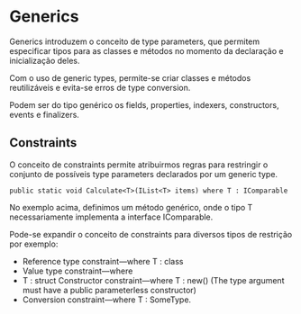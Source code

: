 # Generics
Generics introduzem o conceito de type parameters, que permitem especificar tipos para as classes e métodos no momento da declaração e inicialização deles.

Com o uso de generic types, permite-se criar classes e métodos reutilizáveis e evita-se erros de type conversion.

Podem ser do tipo genérico os fields, properties, indexers, constructors, events e finalizers.

## Constraints
O conceito de constraints permite atribuirmos regras para restringir o conjunto de possíveis type parameters declarados por um generic type.

    public static void Calculate<T>(IList<T> items) where T : IComparable

No exemplo acima, definimos um método genérico, onde o tipo T necessariamente implementa a interface IComparable.

Pode-se expandir o conceito de constraints para diversos tipos de restrição por exemplo:

 - Reference type constraint—where T : class 
 - Value type constraint—where
 - T : struct Constructor constraint—where T : new() 
 (The type argument must have a public parameterless constructor)
 - Conversion    constraint—where T : SomeType.

 